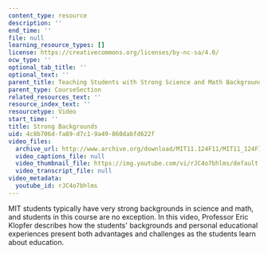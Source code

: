 ```yaml
---
content_type: resource
description: ''
end_time: ''
file: null
learning_resource_types: []
license: https://creativecommons.org/licenses/by-nc-sa/4.0/
ocw_type: ''
optional_tab_title: ''
optional_text: ''
parent_title: Teaching Students with Strong Science and Math Backgrounds
parent_type: CourseSection
related_resources_text: ''
resource_index_text: ''
resourcetype: Video
start_time: ''
title: Strong Backgrounds
uid: 4c8b706d-fa89-d7c1-9a49-860dabfd622f
video_files:
  archive_url: http://www.archive.org/download/MIT11.124F11/MIT11_124F11_Strong_Backgrounds_300k.mp4
  video_captions_file: null
  video_thumbnail_file: https://img.youtube.com/vi/rJC4o7bhlms/default.jpg
  video_transcript_file: null
video_metadata:
  youtube_id: rJC4o7bhlms
---
```


MIT students typically have very strong backgrounds in science and math, and students in this course are no exception. In this video, Professor Eric Klopfer describes how the students' backgrounds and personal educational experiences present both advantages and challenges as the students learn about education.

